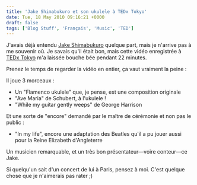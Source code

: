 ```yaml
---
title: 'Jake Shimabukuro et son ukulele à TEDx Tokyo'
date: Tue, 18 May 2010 09:16:21 +0000
draft: false
tags: ['Blog Stuff', 'Français', 'Music', 'TED']
---
```


J'avais déjà entendu [Jake Shimabukuro](http://www.jakeshimabukuro.com/) quelque part, mais je n'arrive pas à me souvenir où. Je savais qu'il était bon, mais cette vidéo enregistrée à [TEDx Tokyo](http://tedxtokyo.com/) m'a laissée bouche bée pendant 22 minutes.

Prenez le temps de regarder la vidéo en entier, ça vaut vraiment la peine :

Il joue 3 morceaux :

*   Un "Flamenco ukulele" que, je pense, est une composition originale
*   "Ave Maria" de Schubert, à l'ukulele !
*   "While my guitar gently weeps" de George Harrison

Et une sorte de "encore" demandé par le maître de cérémonie et non pas le public :

*   "In my life", encore une adaptation des Beatles qu'il a pu jouer aussi pour la Reine Elizabeth d'Angleterre

Un musicien remarquable, et un très bon présentateur—voire conteur—ce Jake.

Si quelqu'un sait d'un concert de lui à Paris, pensez à moi. C'est quelque chose que je n'aimerais pas rater ;)